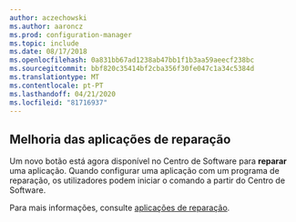 ```yaml
---
author: aczechowski
ms.author: aaroncz
ms.prod: configuration-manager
ms.topic: include
ms.date: 08/17/2018
ms.openlocfilehash: 0a831bb67ad1238ab47bb1f1b3aa59aeecf238bc
ms.sourcegitcommit: bbf820c35414bf2cba356f30fe047c1a34c5384d
ms.translationtype: MT
ms.contentlocale: pt-PT
ms.lasthandoff: 04/21/2020
ms.locfileid: "81716937"
---
```

## <a name="improvement-to-repair-applications"></a><a name="bkmk_repair"></a>Melhoria das aplicações de reparação
<!--1357866-->

Um novo botão está agora disponível no Centro de Software para **reparar** uma aplicação. Quando configurar uma aplicação com um programa de reparação, os utilizadores podem iniciar o comando a partir do Centro de Software. 

Para mais informações, consulte [aplicações de reparação](../capabilities-in-technical-preview-1807.md#bkmk_app-repair).


